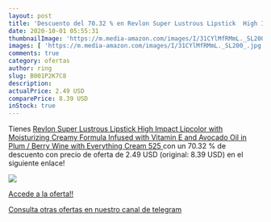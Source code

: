 ```yaml
---
layout: post
title: 'Descuento del 70.32 % en Revlon Super Lustrous Lipstick  High Imp'
date: 2020-10-01 05:55:31
thumbnailImage: 'https://m.media-amazon.com/images/I/31CYlMfRMmL._SL200_.jpg'
images: [ 'https://m.media-amazon.com/images/I/31CYlMfRMmL._SL200_.jpg' ]
comments: true
category: ofertas
author: ring
slug: B001P2K7C8
description:
actualPrice: 2.49 USD
comparePrice: 8.39 USD
inStock: true
---
```


Tienes [Revlon Super Lustrous Lipstick  High Impact Lipcolor with Moisturizing Creamy Formula  Infused with Vitamin E and Avocado Oil in Plum / Berry  Wine with Everything Cream  525 ](https://www.amazon.com/dp/B001P2K7C8/?tag=redken08-20) con un 70.32 % de descuento con precio de oferta de 2.49 USD (original: 8.39 USD) en el siguiente enlace!

[![](https://m.media-amazon.com/images/I/31CYlMfRMmL._SL200_.jpg)](https://www.amazon.com/dp/B001P2K7C8/?tag=redken08-20)

[Accede a la oferta!!](https://www.amazon.com/dp/B001P2K7C8/?tag=redken08-20)

[Consulta otras ofertas en nuestro canal de telegram](https://t.me/s/ofertas25)
